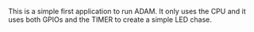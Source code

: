 This is a simple first application to run ADAM. It only uses the CPU and it uses both GPIOs and the TIMER to create a simple LED chase.